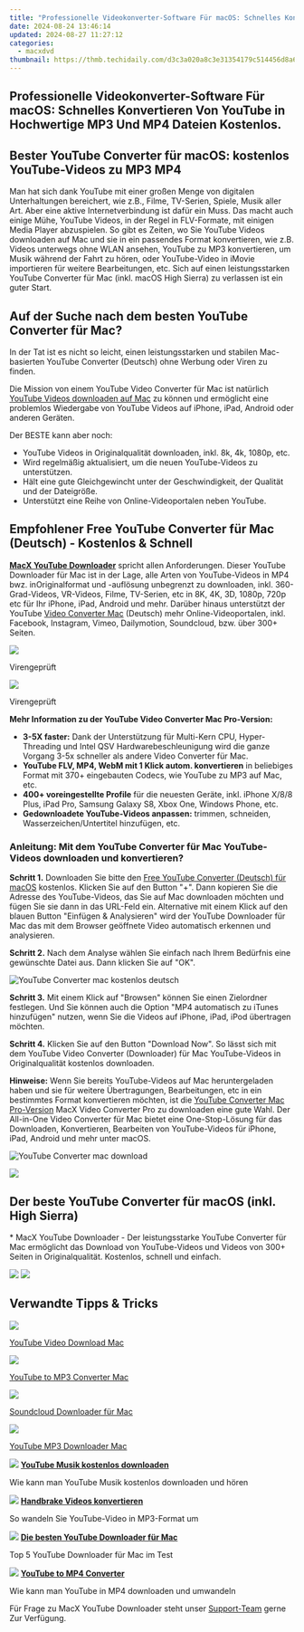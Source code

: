 ```yaml
---
title: "Professionelle Videokonverter-Software Für macOS: Schnelles Konvertieren Von YouTube in Hochwertige MP3 Und MP4 Dateien Kostenlos."
date: 2024-08-24 13:46:14
updated: 2024-08-27 11:27:12
categories:
  - macxdvd
thumbnail: https://thmb.techidaily.com/d3c3a020a8c3e31354179c514456d8a6b689ea566aeb576eef913d65398f2493.jpg
---
```


## Professionelle Videokonverter-Software Für macOS: Schnelles Konvertieren Von YouTube in Hochwertige MP3 Und MP4 Dateien Kostenlos.

## Bester YouTube Converter für macOS: kostenlos YouTube-Videos zu MP3 MP4

Man hat sich dank YouTube mit einer großen Menge von digitalen Unterhaltungen bereichert, wie z.B., Filme, TV-Serien, Spiele, Musik aller Art. Aber eine aktive Internetverbindung ist dafür ein Muss. Das macht auch einige Mühe, YouTube Videos, in der Regel in FLV-Formate, mit einigen Media Player abzuspielen. So gibt es Zeiten, wo Sie YouTube Videos downloaden auf Mac und sie in ein passendes Format konvertieren, wie z.B. Videos unterwegs ohne WLAN ansehen, YouTube zu MP3 konvertieren, um Musik während der Fahrt zu hören, oder YouTube-Video in iMovie importieren für weitere Bearbeitungen, etc. Sich auf einen leistungsstarken YouTube Converter für Mac (inkl. macOS High Sierra) zu verlassen ist ein guter Start. 



## Auf der Suche nach dem besten YouTube Converter für Mac?

In der Tat ist es nicht so leicht, einen leistungsstarken und stabilen Mac-basierten YouTube Converter (Deutsch) ohne Werbung oder Viren zu finden. 

Die Mission von einem YouTube Video Converter für Mac ist natürlich [YouTube Videos downloaden auf Mac](https://tools.techidaily.com/macxdvd/products/) zu können und ermöglicht eine problemlos Wiedergabe von YouTube Videos auf iPhone, iPad, Android oder anderen Geräten.

Der BESTE kann aber noch:

* YouTube Videos in Originalqualität downloaden, inkl. 8k, 4k, 1080p, etc.
* Wird regelmäßig aktualisiert, um die neuen YouTube-Videos zu unterstützen.
* Hält eine gute Gleichgewincht unter der Geschwindigkeit, der Qualität und der Dateigröße.
* Unterstützt eine Reihe von Online-Videoportalen neben YouTube.



## Empfohlener Free YouTube Converter für Mac (Deutsch) - Kostenlos & Schnell

**[MacX YouTube Downloader](https://tools.techidaily.com/macxdvd/products/)** spricht allen Anforderungen. Dieser YouTube Downloader für Mac ist in der Lage, alle Arten von YouTube-Videos in MP4 bwz. inOriginalformat und -auflösung unbegrenzt zu downloaden, inkl. 360-Grad-Videos, VR-Videos, Filme, TV-Serien, etc in 8K, 4K, 3D, 1080p, 720p etc für Ihr iPhone, iPad, Android und mehr. Darüber hinaus unterstützt der YouTube [Video Converter Mac](https://tools.techidaily.com/macxdvd/products/) (Deutsch) mehr Online-Videoportalen, inkl. Facebook, Instagram, Vimeo, Dailymotion, Soundcloud, bzw. über 300+ Seiten. 

[![](https://www.macxdvd.com/tutorial-de/howto_image/dfree.png)](https://tools.techidaily.com/macxdvd/products/) 

Virengeprüft

[![](https://www.macxdvd.com/tutorial-de/howto_image/dpro.png)](https://tools.techidaily.com/macxdvd/products/) 

Virengeprüft

**Mehr Information zu der YouTube Video Converter Mac Pro-Version:**

* **3-5X faster:** Dank der Unterstützung für Multi-Kern CPU, Hyper-Threading und Intel QSV Hardwarebeschleunigung wird die ganze Vorgang 3-5x schneller als andere Video Converter für Mac.
* **YouTube FLV, MP4, WebM mit 1 Klick autom. konvertieren** in beliebiges Format mit 370+ eingebauten Codecs, wie YouTube zu MP3 auf Mac, etc.
* **400+ voreingestellte Profile** für die neuesten Geräte, inkl. iPhone X/8/8 Plus, iPad Pro, Samsung Galaxy S8, Xbox One, Windows Phone, etc.
* **Gedownloadete YouTube-Videos anpassen:** trimmen, schneiden, Wasserzeichen/Untertitel hinzufügen, etc.



### Anleitung: Mit dem YouTube Converter für Mac YouTube-Videos downloaden und konvertieren? 

**Schritt 1\.**  Downloaden Sie bitte den [Free YouTube Converter (Deutsch) für macOS](https://tools.techidaily.com/macxdvd/products/) kostenlos. Klicken Sie auf den Button "+". Dann kopieren Sie die Adresse des YouTube-Videos, das Sie auf Mac downloaden möchten und fügen Sie sie dann in das URL-Feld ein. Alternative mit einem Klick auf den blauen Button "Einfügen & Analysieren" wird der YouTube Downloader für Mac das mit dem Browser geöffnete Video automatisch erkennen und analysieren. 

**Schritt 2\.**  Nach dem Analyse wählen Sie einfach nach Ihrem Bedürfnis eine gewünschte Datei aus. Dann klicken Sie auf "OK".

![YouTube Converter mac kostenlos deutsch](https://www.macxdvd.com/tutorial-de/article-image/youtube-video-download-mac.jpg)

**Schritt 3\.** Mit einem Klick auf "Browsen" können Sie einen Zielordner festlegen. Und Sie können auch die Option "MP4 automatisch zu iTunes hinzufügen" nutzen, wenn Sie die Videos auf iPhone, iPad, iPod übertragen möchten.

**Schritt 4\.** Klicken Sie auf den Button "Download Now". So lässt sich mit dem YouTube Video Converter (Downloader) für Mac YouTube-Videos in Originalqualität kostenlos downloaden. 

**Hinweise:** Wenn Sie bereits YouTube-Videos auf Mac heruntergeladen haben und sie für weitere Übertragungen, Bearbeitungen, etc in ein bestimmtes Format konvertieren möchten, ist die [YouTube Converter Mac Pro-Version](https://tools.techidaily.com/macxdvd/products/) MacX Video Converter Pro zu downloaden eine gute Wahl. Der All-in-One Video Converter für Mac bietet eine One-Stop-Lösung für das Downloaden, Konvertieren, Bearbeiten von YouTube-Videos für iPhone, iPad, Android und mehr unter macOS.

![YouTube Converter mac download](https://www.macxdvd.com/tutorial-de/article-image/youtube-converter-mac.jpg)



![](https://www.macxdvd.com/tutorial-de/howto_image/bluray.png) 

## Der beste YouTube Converter für macOS (inkl. High Sierra)

\* MacX YouTube Downloader - Der leistungsstarke YouTube Converter für Mac ermöglicht das Download von YouTube-Videos und Videos von 300+ Seiten in Originalqualität. Kostenlos, schnell und einfach.  

[![](https://www.macxdvd.com/tutorial-de/../seoimage/dfree4.png)](https://tools.techidaily.com/macxdvd/products/) [![](https://www.macxdvd.com/tutorial-de/../seoimage/dpro4.png)](https://tools.techidaily.com/macxdvd/products/) 



## Verwandte Tipps & Tricks

![](https://www.macxdvd.com/tutorial-de/howto_image/youtube1.jpg) 

[YouTube Video Download Mac](https://tools.techidaily.com/macxdvd/products/)

![](https://www.macxdvd.com/tutorial-de/howto_image/youtube2.jpg) 

[YouTube to MP3 Converter Mac](https://tools.techidaily.com/macxdvd/products/)

![](https://www.macxdvd.com/tutorial-de/howto_image/youtube3.jpg) 

[Soundcloud Downloader für Mac](https://tools.techidaily.com/macxdvd/products/)

![](https://www.macxdvd.com/tutorial-de/howto_image/youtube4.jpg) 

[YouTube MP3 Downloader Mac](https://tools.techidaily.com/macxdvd/products/) 

![](https://www.macxdvd.com/tutorial-de/../seoimage/link_icon_blue.png) **[YouTube Musik kostenlos downloaden](https://tools.techidaily.com/macxdvd/products/)** 

Wie kann man YouTube Musik kostenlos downloaden und hören

![](https://www.macxdvd.com/tutorial-de/../seoimage/link_icon_blue.png) **[Handbrake Videos konvertieren](https://tools.techidaily.com/macxdvd/products/)** 

So wandeln Sie YouTube-Video in MP3-Format um

![](https://www.macxdvd.com/tutorial-de/../seoimage/link_icon_blue.png) **[Die besten YouTube Downloader für Mac](https://tools.techidaily.com/macxdvd/products/)** 

Top 5 YouTube Downloader für Mac im Test

![](https://www.macxdvd.com/tutorial-de/../seoimage/link_icon_blue.png) **[YouTube to MP4 Converter](https://tools.techidaily.com/macxdvd/products/)** 

Wie kann man YouTube in MP4 downloaden und umwandeln



Für Frage zu MacX YouTube Downloader steht unser [Support-Team](https://tools.techidaily.com/macxdvd/products/) gerne Zur Verfügung.

<ins class="adsbygoogle"
     style="display:block"
     data-ad-format="autorelaxed"
     data-ad-client="ca-pub-7571918770474297"
     data-ad-slot="1223367746"></ins>



<ins class="adsbygoogle"
     style="display:block"
     data-ad-client="ca-pub-7571918770474297"
     data-ad-slot="8358498916"
     data-ad-format="auto"
     data-full-width-responsive="true"></ins>

